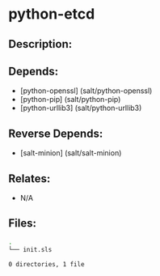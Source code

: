 # python-etcd

## Description:



## Depends:

  -  [python-openssl] (salt/python-openssl)
  -  [python-pip] (salt/python-pip)
  -  [python-urllib3] (salt/python-urllib3)

## Reverse Depends:

  -  [salt-minion] (salt/salt-minion)

## Relates:

  -  N/A

## Files:

```bash
.
└── init.sls

0 directories, 1 file
```
